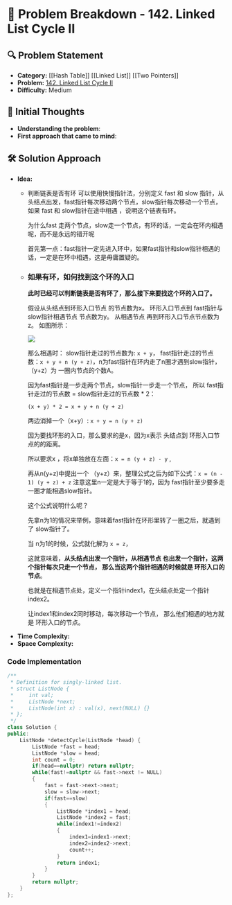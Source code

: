 # 📌 Problem Breakdown - 142. Linked List Cycle II

## 🔍 Problem Statement
- **Category:**  [[Hash Table]] [[Linked List]] [[Two Pointers]]
- **Problem:** [142. Linked List Cycle II](https://leetcode.com/problems/linked-list-cycle-ii/)
- **Difficulty:**  Medium 

## 🧠 Initial Thoughts
- **Understanding the problem**:  
- **First approach that came to mind**:  

## 🛠 Solution Approach
- **Idea:**  
	- 判断链表是否有环
		可以使用快慢指针法，分别定义 fast 和 slow 指针，从头结点出发，fast指针每次移动两个节点，slow指针每次移动一个节点，如果 fast 和 slow指针在途中相遇 ，说明这个链表有环。
		
		为什么fast 走两个节点，slow走一个节点，有环的话，一定会在环内相遇呢，而不是永远的错开呢
		
		首先第一点：fast指针一定先进入环中，如果fast指针和slow指针相遇的话，一定是在环中相遇，这是毋庸置疑的。
	- ### 如果有环，如何找到这个环的入口

		**此时已经可以判断链表是否有环了，那么接下来要找这个环的入口了。**
		
		假设从头结点到环形入口节点 的节点数为x。 环形入口节点到 fast指针与slow指针相遇节点 节点数为y。 从相遇节点 再到环形入口节点节点数为 z。 如图所示：
		
		![](https://code-thinking-1253855093.file.myqcloud.com/pics/20220925103433.png)
		
		那么相遇时： slow指针走过的节点数为: `x + y`， fast指针走过的节点数：`x + y + n (y + z)`，n为fast指针在环内走了n圈才遇到slow指针， （y+z）为 一圈内节点的个数A。
		
		因为fast指针是一步走两个节点，slow指针一步走一个节点， 所以 fast指针走过的节点数 = slow指针走过的节点数 * 2：
		
		`(x + y) * 2 = x + y + n (y + z)`
		
		两边消掉一个（x+y）: `x + y = n (y + z)`
		
		因为要找环形的入口，那么要求的是x，因为x表示 头结点到 环形入口节点的的距离。
		
		所以要求x ，将x单独放在左面：`x = n (y + z) - y` ,
		
		再从n(y+z)中提出一个 （y+z）来，整理公式之后为如下公式：`x = (n - 1) (y + z) + z` 注意这里n一定是大于等于1的，因为 fast指针至少要多走一圈才能相遇slow指针。
		
		这个公式说明什么呢？
		
		先拿n为1的情况来举例，意味着fast指针在环形里转了一圈之后，就遇到了 slow指针了。
		
		当 n为1的时候，公式就化解为 `x = z`，
		
		这就意味着，**从头结点出发一个指针，从相遇节点 也出发一个指针，这两个指针每次只走一个节点， 那么当这两个指针相遇的时候就是 环形入口的节点**。
		
		也就是在相遇节点处，定义一个指针index1，在头结点处定一个指针index2。
		
		让index1和index2同时移动，每次移动一个节点， 那么他们相遇的地方就是 环形入口的节点。
- **Time Complexity:**  
- **Space Complexity:**  

### **Code Implementation**
```c++
/**
 * Definition for singly-linked list.
 * struct ListNode {
 *     int val;
 *     ListNode *next;
 *     ListNode(int x) : val(x), next(NULL) {}
 * };
 */
class Solution {
public:
    ListNode *detectCycle(ListNode *head) {
        ListNode *fast = head;
        ListNode *slow = head;
        int count = 0;
        if(head==nullptr) return nullptr;
        while(fast!=nullptr && fast->next != NULL)
        {
            fast = fast->next->next;
            slow = slow->next;
            if(fast==slow)
            {
                ListNode *index1 = head;
                ListNode *index2 = fast;
                while(index1!=index2)
                {
                    index1=index1->next;
                    index2=index2->next;
                    count++;
                }
                return index1;
            }
        }
        return nullptr;
    }
};
```

